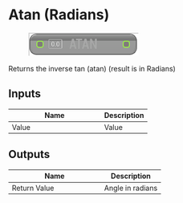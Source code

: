 # Atan (Radians)

<div align="left" data-full-width="false">

<figure><img src="../../../../api/Math/Trig/Atan_(Radians).png" alt=""><figcaption></figcaption></figure>

</div>

Returns the inverse tan (atan) (result is in Radians)

## Inputs

<table><thead><tr><th width="170">Name</th><th>Description</th></tr></thead><tbody><tr><td>Value</td><td>Value</td></tr></tbody></table>

## Outputs

<table><thead><tr><th width="170">Name</th><th>Description</th></tr></thead><tbody><tr><td>Return Value</td><td>Angle in radians</td></tr></tbody></table>
